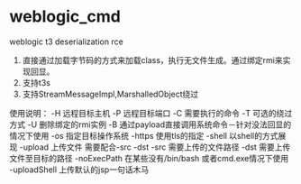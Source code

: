 # weblogic_cmd
weblogic t3 deserialization rce

1. 直接通过加载字节码的方式来加载class，执行无文件生成。通过绑定rmi来实现回显。
2. 支持t3s
3. 支持StreamMessageImpl,MarshalledObject绕过



使用说明：
  -H 远程目标主机
  -P 远程目标端口
  -C 需要执行的命令
  -T 可选的绕过方式
  -U 删除绑定的rmi实例
  -B 通过payload直接调用系统命令－针对没法回显的情况下使用
  -os 指定目标操作系统
  -https 使用tls的指定
  -shell 以shell的方式展现
  -upload 上传文件 需要配合-src -dst
  -src 需要上传的文件路径
  -dst 需要上传文件至目标的路径
  -noExecPath 在某些没有/bin/bash 或者cmd.exe情况下使用
  -uploadShell 上传默认的jsp一句话木马
